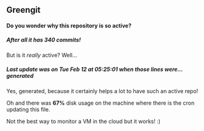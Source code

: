 ## Greengit

#### Do you wonder why this repository is so active?

##### After all it has 340 commits!

But is it *really* active? Well...

##### Last update was on Tue Feb 12 at 05:25:01 when those lines were... generated

Yes, generated, because it certainly helps a lot to have such an active repo!

Oh and there was **67%** disk usage on the machine
where there is the cron updating this file.

Not the best way to monitor a VM in the cloud but it works! :)
